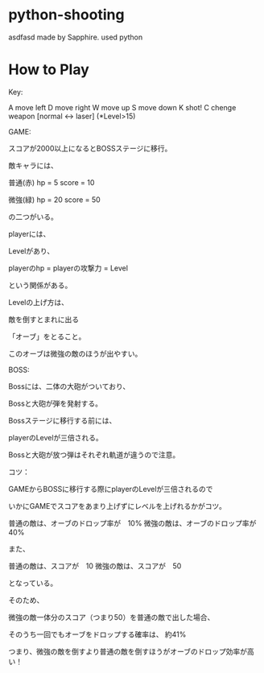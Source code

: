 # python-shooting
asdfasd
made by Sapphire.
used python

# How to Play

Key:

A move left
D move right
W move up
S move down
K shot!
C chenge weapon [normal <-> laser] (*Level>15)

GAME:

スコアが2000以上になるとBOSSステージに移行。

敵キャラには、　

普通(赤) hp = 5  score = 10 

微強(緑) hp = 20 score = 50 

の二つがいる。

playerには、

Levelがあり、

playerのhp = playerの攻撃力 = Level

という関係がある。

Levelの上げ方は、

敵を倒すとまれに出る

「オーブ」をとること。

このオーブは微強の敵のほうが出やすい。

BOSS:

Bossには、二体の大砲がついており、

Bossと大砲が弾を発射する。

Bossステージに移行する前には、

playerのLevelが三倍される。

Bossと大砲が放つ弾はそれぞれ軌道が違うので注意。

コツ：

GAMEからBOSSに移行する際にplayerのLevelが三倍されるので

いかにGAMEでスコアをあまり上げずにレベルを上げれるかがコツ。

普通の敵は、オーブのドロップ率が　10%
微強の敵は、オーブのドロップ率が　40%

また、

普通の敵は、スコアが　10
微強の敵は、スコアが　50

となっている。

そのため、

微強の敵一体分のスコア（つまり50）を普通の敵で出した場合、

そのうち一回でもオーブをドロップする確率は、 約41%

つまり、微強の敵を倒すより普通の敵を倒すほうがオーブのドロップ効率が高い！
